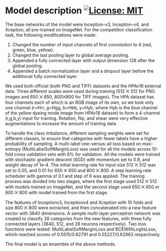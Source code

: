 # Model description [![License: MIT](https://img.shields.io/badge/License-MIT-green.svg)](https://opensource.org/licenses/MIT)

The base networks of the model were Inception-v3, Inception-v4, and Xception, all pre-trained on ImageNet. For the competition classification task, the following modifications were made:

1. Changed the number of input channels of first convolution to 4 (red, green, blue, yellow).
2. Changed the last pooling layer to global average pooling.
3. Appended a fully connected layer with output dimension 128 after the global pooling.
4. Appended a batch normalization layer and a dropout layer before the additional fully connected layer.

We used both official (both PNG and TIFF) datasets and the HPAv18 external data. Three different scales were used during training (512 ⨉ 512 for PNG images and 650 ⨉ 650, 800⨉800 for TIFF images). The HPA dataset has four channels each of which is an RGB image of its own, so we took only one channel (r=Hrr, g=Hgg, b=Hbb, y=Hyb, where Hyb is the blue channel of the yellow dyeing mode image from HPAv18 dataset) to form a 4-channel (r,g,b,y) input for training. Rotation, flip, and shear were very effective augmentations to increase the amount of training data.

To handle the class imbalance, different sampling weights were set for different classes, to ensure that categories with fewer labels have a higher probability of sampling. A multi-label one-versus-all loss based on max-entropy (MultiLabelSoftMarginLoss) was used for all the models across 10-fold cross validation sets with 8% for validation. All the models were trained with stochastic gradient descent (SGD) with momentum set to 0.9, and weight decay of 1e-4. The initial learning rate for input size 512 ⨉ 512 was set to 0.05, and 0.01 for 650 ⨉ 650 and 800 ⨉ 800. A step learning rate scheduler with gamma of 0.1 and step of 6 was applied. The training process was divided into two stages, where the first stage used 512 ⨉ 512 with models trained on ImageNet, and the second stage used 650 ⨉ 650 or 800 ⨉ 800 with model trained from the first stage.

The features of Inceptionv3, Inceptionv4 and Xception with 10 folds and size 800 ⨉ 800 were extracted, and then concatenated into a new feature vector with 3840 dimensions. A sample multi-layer perceptron network was created to classify 28 categories from the new features, with three fully connected layers (3840, 512, and 28 neurons respectively). Two loss functions were tested: MultiLabelSoftMarginLoss and BCEWithLogitsLoss, which reached scores of 0.5515/0.62791 and 0.55227/0.62963 respectively.

The final model is an ensemble of the above methods.
